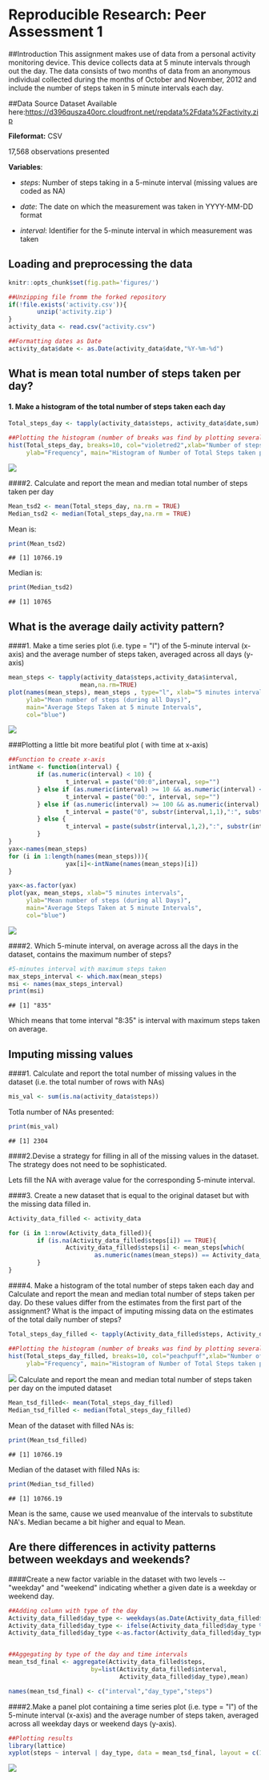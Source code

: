 # Reproducible Research: Peer Assessment 1
##Introduction
This assignment makes use of data from a personal activity monitoring device. This device collects data at 5 minute intervals through out the day. The data consists of two months of data from an anonymous individual collected during the months of October and November, 2012 and include the number of steps taken in 5 minute intervals each day.

##Data Source
Dataset Available here:https://d396qusza40orc.cloudfront.net/repdata%2Fdata%2Factivity.zip

**Fileformat:** CSV

17,568 observations presented

**Variables**:

* *steps*: Number of steps taking in a 5-minute interval (missing values are coded as NA)

* *date*: The date on which the measurement was taken in YYYY-MM-DD format

* *interval*: Identifier for the 5-minute interval in which measurement was taken

## Loading and preprocessing the data

```r
knitr::opts_chunk$set(fig.path='figures/')
```

```r
##Unzipping file fromm the forked repository
if(!file.exists('activity.csv')){
        unzip('activity.zip')
}
activity_data <- read.csv("activity.csv")

##Formatting dates as Date
activity_data$date <- as.Date(activity_data$date,"%Y-%m-%d")
```


## What is mean total number of steps taken per day?
#### 1. Make a histogram of the total number of steps taken each day

```r
Total_steps_day <- tapply(activity_data$steps, activity_data$date,sum)

##Plotting the histogram (number of breaks was find by plotting several plots)
hist(Total_steps_day, breaks=10, col="violetred2",xlab="Number of steps", 
     ylab="Frequency", main="Histogram of Number of Total Steps taken per day")
```

![](figures/unnamed-chunk-3-1.png)

####2. Calculate and report the mean and median total number of steps taken per day

```r
Mean_tsd2 <- mean(Total_steps_day, na.rm = TRUE)
Median_tsd2 <- median(Total_steps_day,na.rm = TRUE)
```
Mean is:

```r
print(Mean_tsd2)
```

```
## [1] 10766.19
```

Median is:

```r
print(Median_tsd2)
```

```
## [1] 10765
```

## What is the average daily activity pattern?
####1. Make a time series plot (i.e. type = "l") of the 5-minute interval (x-axis) and the average number of steps taken, averaged across all days (y-axis)

```r
mean_steps <- tapply(activity_data$steps,activity_data$interval,
                    mean,na.rm=TRUE)
plot(names(mean_steps), mean_steps , type="l", xlab="5 minutes intervals", 
     ylab="Mean number of steps (during all Days)", 
     main="Average Steps Taken at 5 minute Intervals",
     col="blue")
```

![](figures/unnamed-chunk-7-1.png)

###Plotting a little bit more beatiful plot ( with time at x-axis)

```r
##Function to create x-axis
intName <- function(interval) {
        if (as.numeric(interval) < 10) {
                t_interval = paste("00:0",interval, sep="")
        } else if (as.numeric(interval) >= 10 && as.numeric(interval) < 100) {
                t_interval = paste("00:", interval, sep="")
        } else if (as.numeric(interval) >= 100 && as.numeric(interval) < 1000) {
                t_interval = paste("0", substr(interval,1,1),":", substr(interval,2,3), sep="")
        } else {
                t_interval = paste(substr(interval,1,2),":", substr(interval,3,4), sep="")
        }
}
yax<-names(mean_steps)
for (i in 1:length(names(mean_steps))){
                yax[i]<-intName(names(mean_steps)[i])
}

yax<-as.factor(yax)
plot(yax, mean_steps, xlab="5 minutes intervals", 
     ylab="Mean number of steps (during all Days)", 
     main="Average Steps Taken at 5 minute Intervals",
     col="blue")
```

![](figures/unnamed-chunk-8-1.png)

####2. Which 5-minute interval, on average across all the days in the dataset, contains the maximum number of steps?


```r
#5-minutes interval with maximum steps taken
max_steps_interval <- which.max(mean_steps)
msi <- names(max_steps_interval)
print(msi)
```

```
## [1] "835"
```
Which means that tome interval "8:35" is interval with maximum steps taken on average.

## Imputing missing values
####1. Calculate and report the total number of missing values in the dataset (i.e. the total number of rows with NAs)

```r
mis_val <- sum(is.na(activity_data$steps))
```
Totla number of NAs presented:

```r
print(mis_val)
```

```
## [1] 2304
```

####2.Devise a strategy for filling in all of the missing values in the dataset. The strategy does not need to be sophisticated.

Lets fill the NA with average value for the corresponding 5-minute interval.

####3. Create a new dataset that is equal to the original dataset but with the missing data filled in.

```r
Activity_data_filled <- activity_data

for (i in 1:nrow(Activity_data_filled)){
        if (is.na(Activity_data_filled$steps[i]) == TRUE){
                Activity_data_filled$steps[i] <- mean_steps[which(
                        as.numeric(names(mean_steps)) == Activity_data_filled$interval[i])]
        }
}
```

####4. Make a histogram of the total number of steps taken each day and Calculate and report the mean and median total number of steps taken per day. Do these values differ from the estimates from the first part of the assignment? What is the impact of imputing missing data on the estimates of the total daily number of steps?

```r
Total_steps_day_filled <- tapply(Activity_data_filled$steps, Activity_data_filled$date,sum)

##Plotting the histogram (number of breaks was find by plotting several plots)
hist(Total_steps_day_filled, breaks=10, col="peachpuff",xlab="Number of steps", 
     ylab="Frequency", main="Histogram of Number of Total Steps taken per day, NA filled")
```

![](figures/unnamed-chunk-13-1.png)
Calculate and report the mean and median total number of steps taken per day on the imputed dataset

```r
Mean_tsd_filled<- mean(Total_steps_day_filled)
Median_tsd_filled <- median(Total_steps_day_filled)
```
Mean of the dataset with filled NAs is:

```r
print(Mean_tsd_filled)
```

```
## [1] 10766.19
```
Median of the dataset with filled NAs is:

```r
print(Median_tsd_filled)
```

```
## [1] 10766.19
```
Mean is the same, cause we used meanvalue of the intervals to substitute NA's. 
Median became a bit higher and equal to Mean.


## Are there differences in activity patterns between weekdays and weekends?

####Create a new factor variable in the dataset with two levels -- "weekday" and "weekend" indicating whether a given date is a weekday or weekend day.

```r
##Adding column with type of the day
Activity_data_filled$day_type <- weekdays(as.Date(Activity_data_filled$date))
Activity_data_filled$day_type <- ifelse(Activity_data_filled$day_type %in% c("Saturday", "Sunday"),"weekend", "weekday")
Activity_data_filled$day_type <-as.factor(Activity_data_filled$day_type)


##Aggegating by type of the day and time intervals
mean_tsd_final <- aggregate(Activity_data_filled$steps,
                       by=list(Activity_data_filled$interval,
                               Activity_data_filled$day_type),mean)

names(mean_tsd_final) <- c("interval","day_type","steps")
```

####2.Make a panel plot containing a time series plot (i.e. type = "l") of the 5-minute interval (x-axis) and the average number of steps taken, averaged across all weekday days or weekend days (y-axis).


```r
##Plotting results
library(lattice)
xyplot(steps ~ interval | day_type, data = mean_tsd_final, layout = c(1, 2), type="l", xlab = "Interval", ylab = "Number of steps")
```

![](figures/unnamed-chunk-18-1.png)
